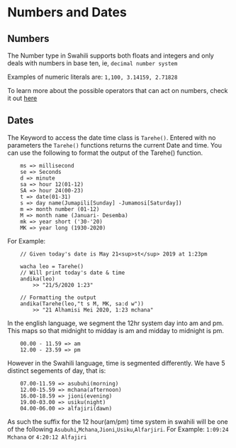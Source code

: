 # Numbers and Dates

## Numbers
The Number type in Swahili supports both floats and integers and only deals with numbers in base ten, ie, `decimal number system`

Examples of numeric literals are:
  `1,100, 3.14159, 2.71828`

To learn more about the possible operators that can act on numbers, check it out [here](./docs/guide/05-functions.md) 

##  Dates

The Keyword to access the date time class is `Tarehe()`. Entered with no parameters the `Tarehe()` functions returns the current  Date and time. You can use the following to format the output of the Tarehe() function.

```
    ms => millisecond
    se => Seconds
    d => minute
    sa => hour 12(01-12)
    SA => hour 24(00-23)
    t => date(01-31)
    s => day name(Jumapili[Sunday] -Jumamosi[Saturday])
    m => month number (01-12)
    M => month name (Januari- Desemba)
    mk => year short ('30-'20)
    MK => year long (1930-2020)
```

For Example:
```
    // Given today's date is May 21<sup>st</sup> 2019 at 1:23pm
    
    wacha leo = Tarehe()
    // Will print today's date & time
    andika(leo) 
        >> "21/5/2020 1:23"

    // Formatting the output 
    andika(Tarehe(leo,"t s M, MK, sa:d w"))
        >> "21 Alhamisi Mei 2020, 1:23 mchana"
```

In the english language, we segment the 12hr system day into am and pm. This maps so that midnight to midday is am and midday to midnight is pm. 
``` 
    00.00 - 11.59 => am
    12.00 - 23.59 => pm
```

However in the Swahili language, time is segmented differently. We have 5 distinct segements of day, that is:

```
    07.00-11.59 => asubuhi(morning)
    12.00-15.59 => mchana(afternoon)
    16.00-18.59 => jioni(evening)
    19.00-03.00 => usiku(night)
    04.00-06.00 => alfajiri(dawn)
```
As such the suffix for the 12 hour(am/pm) time system in swahili will be one of the following `Asubuhi`,`Mchana`,`Jioni`,`Usiku`,`Alfarjiri`. For Example: `1:09:24 Mchana` or `4:20:12 Alfajiri`